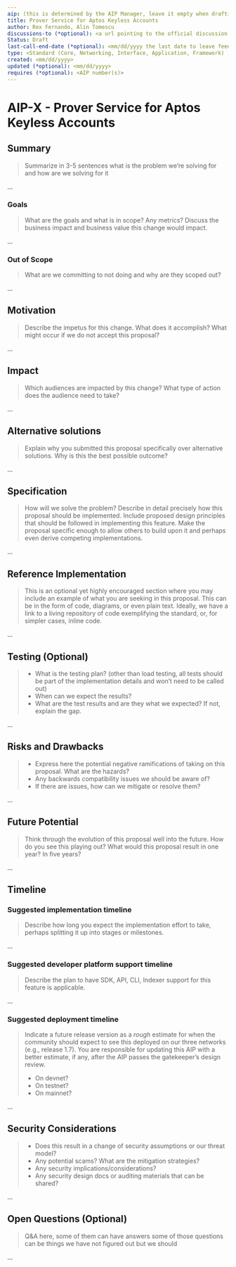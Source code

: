 ```yaml
---
aip: (this is determined by the AIP Manager, leave it empty when drafting)
title: Prover Service for Aptos Keyless Accounts
author: Rex Fernando, Alin Tomescu
discussions-to (*optional): <a url pointing to the official discussion thread>
Status: Draft
last-call-end-date (*optional): <mm/dd/yyyy the last date to leave feedbacks and reviews>
type: <Standard (Core, Networking, Interface, Application, Framework) | Informational | Process>
created: <mm/dd/yyyy>
updated (*optional): <mm/dd/yyyy>
requires (*optional): <AIP number(s)>
---
```


# AIP-X - Prover Service for Aptos Keyless Accounts

## Summary

 > Summarize in 3-5 sentences what is the problem we’re solving for and how are we solving for it

...

### Goals

 > What are the goals and what is in scope? Any metrics?
 > Discuss the business impact and business value this change would impact.

...

### Out of Scope

 > What are we committing to not doing and why are they scoped out?

...

## Motivation

 > Describe the impetus for this change. What does it accomplish?
 > What might occur if we do not accept this proposal?

...

## Impact

 > Which audiences are impacted by this change? What type of action does the audience need to take?

...

## Alternative solutions

 > Explain why you submitted this proposal specifically over alternative solutions. Why is this the best possible outcome?

...

## Specification

 > How will we solve the problem? Describe in detail precisely how this proposal should be implemented. Include proposed design principles that should be followed in implementing this feature. Make the proposal specific enough to allow others to build upon it and perhaps even derive competing implementations.

...

## Reference Implementation

 > This is an optional yet highly encouraged section where you may include an example of what you are seeking in this proposal. This can be in the form of code, diagrams, or even plain text. Ideally, we have a link to a living repository of code exemplifying the standard, or, for simpler cases, inline code.

...

## Testing (Optional)

 > - What is the testing plan? (other than load testing, all tests should be part of the implementation details and won’t need to be called out)
 > - When can we expect the results?
 > - What are the test results and are they what we expected? If not, explain the gap.

...

## Risks and Drawbacks

 > - Express here the potential negative ramifications of taking on this proposal. What are the hazards?
 > - Any backwards compatibility issues we should be aware of?
 > - If there are issues, how can we mitigate or resolve them?

...

## Future Potential

 > Think through the evolution of this proposal well into the future. How do you see this playing out? What would this proposal result in one year? In five years?

...

## Timeline

### Suggested implementation timeline

 > Describe how long you expect the implementation effort to take, perhaps splitting it up into stages or milestones.

...

### Suggested developer platform support timeline

 > Describe the plan to have SDK, API, CLI, Indexer support for this feature is applicable. 

...

### Suggested deployment timeline

 > Indicate a future release version as a *rough* estimate for when the community should expect to see this deployed on our three networks (e.g., release 1.7).
 > You are responsible for updating this AIP with a better estimate, if any, after the AIP passes the gatekeeper’s design review.
 >
 > - On devnet?
 > - On testnet?
 > - On mainnet?

...

## Security Considerations

 > - Does this result in a change of security assumptions or our threat model?
 > - Any potential scams? What are the mitigation strategies?
 > - Any security implications/considerations?
 > - Any security design docs or auditing materials that can be shared?

...

## Open Questions (Optional)

 > Q&A here, some of them can have answers some of those questions can be things we have not figured out but we should

...
